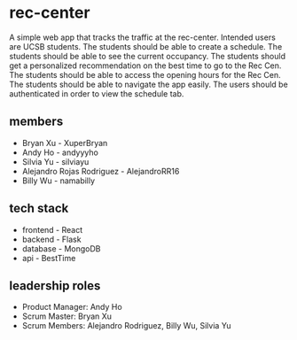 # rec-center

A simple web app that tracks the traffic at the rec-center. 
Intended users are UCSB students.
    The students should be able to create a schedule.
    The students should be able to see the current occupancy.
    The students should get a personalized recommendation on the best time to go to the Rec Cen.
    The students should be able to access the opening hours for the Rec Cen.
    The students should be able to navigate the app easily.
    The users should be authenticated in order to view the schedule tab.

## members

- Bryan Xu - XuperBryan
- Andy Ho - andyyyho
- Silvia Yu - silviayu
- Alejandro Rojas Rodriguez - AlejandroRR16
- Billy Wu - namabilly

## tech stack

- frontend - React
- backend - Flask
- database - MongoDB
- api - BestTime

## leadership roles
- Product Manager: Andy Ho
- Scrum Master: Bryan Xu
- Scrum Members: Alejandro Rodriguez, Billy Wu, Silvia Yu
